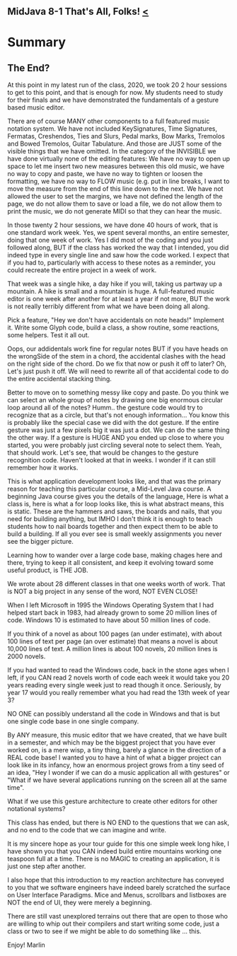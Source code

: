 ## MidJava 8-1 That's All, Folks! [&LT;](MJ0714.md)

# Summary
## The End?

At this point in my latest run of the class, 2020, we took 20 2 hour sessions to get to this point, and that is enough for now. My students need to study for their finals and we have demonstrated the fundamentals of a gesture based music editor.

There are of course MANY other components to a full featured music notation system. We have not included KeySignatures, Time Signatures, Fermatas, Creshendos, Ties and Slurs, Pedal marks, Bow Marks, Tremolos and Bowed Tremolos, Guitar Tabulature. And those are JUST some of the visible things that we have omitted. In the category of the INVISIBLE we have done virtually none of the editing features: We have no way to open up space to let me insert two new measures between this old music, we have no way to copy and paste, we have no way to tighten or loosen the formatting, we have no way to FLOW music (e.g. put in line breaks, I want to move the measure from the end of this line down to the next. We have not allowed the user to set the margins, we have not defined the length of the page, we do not allow them to save or load a file, we do not allow them to print the music, we do not generate MIDI so that they can hear the music.

In those twenty 2 hour sessions, we have done 40 hours of work, that is one standard work week. Yes, we spent several months, an entire semester, doing that one week of work. Yes I did most of the coding and you just followed along, BUT if the class has worked the way that I intended, you did indeed type in every single line and saw how the code worked. I expect that if you had to, particularly with access to these notes as a reminder, you could recreate the entire project in a week of work.

That week was a single hike, a day hike if you will, taking us partway up a mountain. A hike is small and a mountain is huge. A full-featured music editor is one week after another for at least a year if not more, BUT the work is not really terribly different from what we have been doing all along. 

Pick a feature, "Hey we don't have accidentals on note heads!" Implement it. Write some Glyph code, build a class, a show routine, some reactions, some helpers. Test it all out. 

Oops, our addidentals work fine for regular notes BUT if you have heads on the wrongSide of the stem in a chord, the accidental clashes with the head on the right side of the chord. Do we fix that now or push it off to later? Oh, Let's just push it off. We will need to rewrite all of that accidental code to do the entire accidental stacking thing. 

Better to move on to something messy like copy and paste. Do you think we can select an whole group of notes by drawing one big enormous circular loop around all of the notes? Humm.. the gesture code would try to recognize that as a circle, but that's not enough information... You know this is probably like the special case we did with the dot gesture. If the entire gesture was just a few pixels big it was just a dot. We can do the same thing the other way. If a gesture is HUGE AND you ended up close to where you started, you were probably just circling several note to select them. Yeah, that should work. Let's see, that would be changes to the gesture recognition code. Haven't looked at that in weeks. I wonder if it can still remember how it works.

This is what application development looks like, and that was the primary reason for teaching this particular course, a Mid-Level Java course. A beginning Java course gives you the details of the language, Here is what a class is, here is what a for loop looks like, this is what abstract means, this is static. These are the hammers and saws, the boards and nails, that you need for building anything, but IMHO I don't think it is enough to teach students how to nail boards together and then expect them to be able to build a building. If all you ever see is small weekly assignments you never see the bigger picture.

Learning how to wander over a large code base, making chages here and there, trying to keep it all consistent, and keep it evolving toward some useful product, is THE JOB. 

We wrote about 28 different classes in that one weeks worth of work. That is NOT a big project in any sense of the word, NOT EVEN CLOSE! 

When I left Microsoft in 1995 the Windows Operating System that I had helped start back in 1983, had already grown to some 20 million lines of code. Windows 10 is estimated to have about 50 million lines of code. 

If you think of a novel as about 100 pages (an under estimate), with about 100 lines of text per page (an over estimate) that means a novel is about 10,000 lines of text. A million lines is about 100 novels, 20 million lines is 2000 novels. 

If you had wanted to read the Windows code, back in the stone ages when I left, if you CAN read 2 novels worth of code each week it would take you 20 years reading every single week just to read though it once. Seriously, by year 17 would you really remember what you had read the 13th week of year 3?

NO ONE can possibly understand all the code in Windows and that is but one single code base in one single company.

By ANY measure, this music editor that we have created, that we have built in a semester, and which may be the biggest project that you have ever worked on, is a mere wisp, a tiny thing, barely a glance in the direction of a REAL code base! I wanted you to have a hint of what a bigger project can look like in its infancy, how an enormous project grows from a tiny seed of an idea, "Hey I wonder if we can do a music application all with gestures" or "What if we have several applications running on the screen all at the same time".

What if we use this gesture architecture to create other editors for other notational systems?

This class has ended, but there is NO END to the questions that we can ask, and no end to the code that we can imagine and write.

It is my sincere hope as your tour guide for this one simple week long hike, I have shown you that you CAN indeed build entire mountains working one teaspoon full at a time. There is no MAGIC to creating an application, it is just one step after another. 

I also hope that this introduction to my reaction architecture has conveyed to you that we software engineers have indeed barely scratched the surface on User Interface Paradigms. Mice and Menus, scrollbars and listboxes are NOT the end of UI, they were merely a beginning. 

There are still vast unexplored terrains out there that are open to those who are willing to whip out their compilers and start writing some code, just a class or two to see if we might be able to do something like ... this.

Enjoy!
Marlin